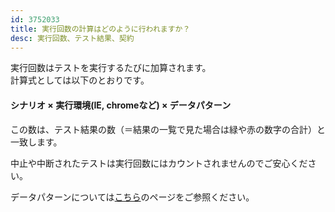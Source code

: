 ```yaml
---
id: 3752033
title: 実行回数の計算はどのように行われますか？
desc: 実行回数、テスト結果、契約
---
```


実行回数はテストを実行するたびに加算されます。<br>計算式としては以下のとおりです。

#### シナリオ × 実行環境(IE, chromeなど) × データパターン<br>

この数は、テスト結果の数（＝結果の一覧で見た場合は緑や赤の数字の合計）と一致します。

中止や中断されたテストは実行回数にはカウントされませんのでご安心ください。

データパターンについては[こちら](https://intercom.help/autify/ja/articles/3731857-%E4%B8%80%E3%81%A4%E3%81%AE%E3%82%B7%E3%83%8A%E3%83%AA%E3%82%AA%E3%81%A7%E6%A7%98%E3%80%85%E3%81%AA%E6%96%87%E5%AD%97%E5%88%97%E3%81%AE%E3%83%91%E3%82%BF%E3%83%BC%E3%83%B3%E3%81%AE%E3%83%86%E3%82%B9%E3%83%88%E3%82%92%E8%A1%8C%E3%81%84%E3%81%9F%E3%81%84%E3%81%A7%E3%81%99)のページをご参照ください。